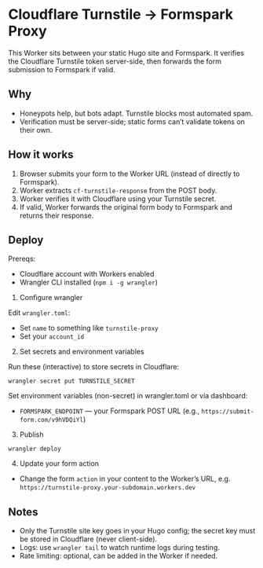 # Cloudflare Turnstile → Formspark Proxy

This Worker sits between your static Hugo site and Formspark. It verifies the Cloudflare Turnstile token server-side, then forwards the form submission to Formspark if valid.

## Why
- Honeypots help, but bots adapt. Turnstile blocks most automated spam.
- Verification must be server-side; static forms can’t validate tokens on their own.

## How it works
1. Browser submits your form to the Worker URL (instead of directly to Formspark).
2. Worker extracts `cf-turnstile-response` from the POST body.
3. Worker verifies it with Cloudflare using your Turnstile secret.
4. If valid, Worker forwards the original form body to Formspark and returns their response.

## Deploy

Prereqs:
- Cloudflare account with Workers enabled
- Wrangler CLI installed (`npm i -g wrangler`)

1. Configure wrangler

Edit `wrangler.toml`:
- Set `name` to something like `turnstile-proxy`
- Set your `account_id`

2. Set secrets and environment variables

Run these (interactive) to store secrets in Cloudflare:

```
wrangler secret put TURNSTILE_SECRET
```

Set environment variables (non-secret) in wrangler.toml or via dashboard:
- `FORMSPARK_ENDPOINT` — your Formspark POST URL (e.g., `https://submit-form.com/v9hVDQiYl`)

3. Publish

```
wrangler deploy
```

4. Update your form action
- Change the form `action` in your content to the Worker’s URL, e.g. `https://turnstile-proxy.your-subdomain.workers.dev`

## Notes
- Only the Turnstile site key goes in your Hugo config; the secret key must be stored in Cloudflare (never client-side).
- Logs: use `wrangler tail` to watch runtime logs during testing.
- Rate limiting: optional, can be added in the Worker if needed.
